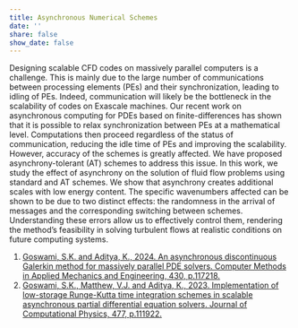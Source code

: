 ```yaml
---
title: Asynchronous Numerical Schemes
date: ''
share: false
show_date: false
---
```


Designing scalable CFD codes on massively parallel computers is a challenge. This is mainly due to the large number of communications between processing elements (PEs) and their synchronization, leading to idling of PEs. Indeed, communication will likely be the bottleneck in the scalability of codes on Exascale machines. Our recent work on asynchronous computing for PDEs based on finite-differences has shown that it is possible to relax synchronization between PEs at a mathematical level. Computations then proceed regardless of the status of communication, reducing the idle time of PEs and improving the scalability. However, accuracy of the schemes is greatly affected. We have proposed asynchrony-tolerant (AT) schemes to address this issue. In this work, we study the effect of asynchrony on the solution of fluid flow problems using standard and AT schemes. We show that asynchrony creates additional scales with low energy content. The specific wavenumbers affected can be shown to be due to two distinct effects: the randomness in the arrival of messages and the corresponding switching between schemes. Understanding these errors allow us to effectively control them, rendering the method’s feasibility in solving turbulent flows at realistic conditions on future computing systems.

1) [Goswami, S.K. and Aditya, K., 2024. An asynchronous discontinuous Galerkin method for massively parallel PDE solvers. Computer Methods in Applied Mechanics and Engineering, 430, p.117218.](https://www.sciencedirect.com/science/article/pii/S0045782524004742)
2) [Goswami, S.K., Matthew, V.J. and Aditya, K., 2023. Implementation of low-storage Runge-Kutta time integration schemes in scalable asynchronous partial differential equation solvers. Journal of Computational Physics, 477, p.111922.](https://www.sciencedirect.com/science/article/pii/S0021999123000177)
